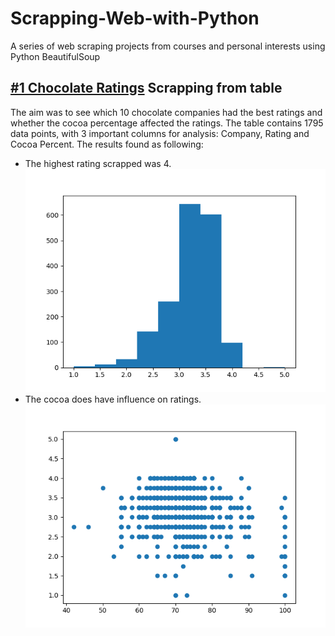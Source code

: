 # Scrapping-Web-with-Python

A series of web scraping projects from courses and personal interests using Python BeautifulSoup

## [#1 Chocolate Ratings](https://github.com/emmanguyen102/Scraping-Web-with-Python/blob/master/chocolate_ratings.py) Scrapping from table 
The aim was to see which 10 chocolate companies had the best ratings and whether the cocoa percentage affected the ratings.
The table contains 1795 data points, with 3 important columns for analysis: Company, Rating and Cocoa Percent. The results found as following:
- The highest rating scrapped was 4.  
![Histogram of companies and their corresponding ratings](https://github.com/emmanguyen102/Scraping-Web-with-Python/blob/master/Histogram%20of%20chocolate%20companies%20and%20ratings.png)
- The cocoa does have influence on ratings. 
![Scatterplot of ratings and cocoa percentage](https://github.com/emmanguyen102/Scraping-Web-with-Python/blob/master/Scatterplot%20of%20chocolate%20ratings%20and%20cocoa%20percentage.png)
